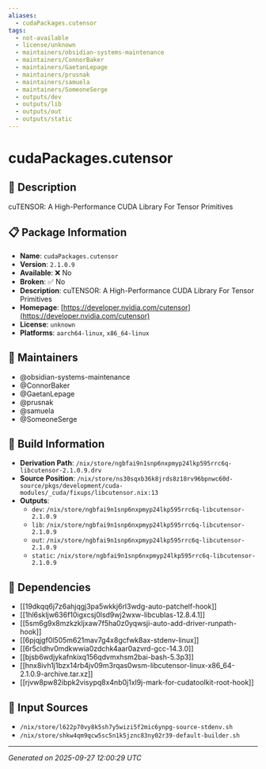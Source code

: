```yaml
---
aliases:
  - cudaPackages.cutensor
tags:
  - not-available
  - license/unknown
  - maintainers/obsidian-systems-maintenance
  - maintainers/ConnorBaker
  - maintainers/GaetanLepage
  - maintainers/prusnak
  - maintainers/samuela
  - maintainers/SomeoneSerge
  - outputs/dev
  - outputs/lib
  - outputs/out
  - outputs/static
---
```


# cudaPackages.cutensor

## 📝 Description

cuTENSOR: A High-Performance CUDA Library For Tensor Primitives

## 📋 Package Information

- **Name**: `cudaPackages.cutensor`
- **Version**: `2.1.0.9`
- **Available**: ❌ No
- **Broken**: ✅ No
- **Description**: cuTENSOR: A High-Performance CUDA Library For Tensor Primitives
- **Homepage**: [https://developer.nvidia.com/cutensor](https://developer.nvidia.com/cutensor)
- **License**: `unknown`
- **Platforms**: `aarch64-linux`, `x86_64-linux`
## 👥 Maintainers

- @obsidian-systems-maintenance
- @ConnorBaker
- @GaetanLepage
- @prusnak
- @samuela
- @SomeoneSerge


## 🔧 Build Information

- **Derivation Path**: `/nix/store/ngbfai9n1snp6nxpmyp24lkp595rrc6q-libcutensor-2.1.0.9.drv`
- **Source Position**: `/nix/store/ns30sqxb36k8jrds8z18rv96bpnwc60d-source/pkgs/development/cuda-modules/_cuda/fixups/libcutensor.nix:13`
- **Outputs**:
  - `dev`:  `/nix/store/ngbfai9n1snp6nxpmyp24lkp595rrc6q-libcutensor-2.1.0.9`
  - `lib`:  `/nix/store/ngbfai9n1snp6nxpmyp24lkp595rrc6q-libcutensor-2.1.0.9`
  - `out`:  `/nix/store/ngbfai9n1snp6nxpmyp24lkp595rrc6q-libcutensor-2.1.0.9`
  - `static`:  `/nix/store/ngbfai9n1snp6nxpmyp24lkp595rrc6q-libcutensor-2.1.0.9`

## 🔗 Dependencies

- [[19dkqq6j7z6ahjqgj3pa5wkkj6rl3wdg-auto-patchelf-hook]]
- [[1hl6skljw636f10igxcsj0lsd9wj2wxw-libcublas-12.8.4.1]]
- [[5sm6g9x8mzkzkljxaw7f5ha0z0yqwsji-auto-add-driver-runpath-hook]]
- [[6pjqjgf0l505m621mav7g4x8gcfwk8ax-stdenv-linux]]
- [[6r5cldhv0mdkwwia0zdchk4aar0azvrd-gcc-14.3.0]]
- [[bjsb6wdjykafnkixq156qdvmxhsm2bai-bash-5.3p3]]
- [[hnx8ivh1j1bzx14rb4jv09m3rqas0wsm-libcutensor-linux-x86_64-2.1.0.9-archive.tar.xz]]
- [[rjvw8pw82ibpk2visypq8x4nb0j1xl9j-mark-for-cudatoolkit-root-hook]]

## 📁 Input Sources

- `/nix/store/l622p70vy8k5sh7y5wizi5f2mic6ynpg-source-stdenv.sh`
- `/nix/store/shkw4qm9qcw5sc5n1k5jznc83ny02r39-default-builder.sh`

---
*Generated on 2025-09-27 12:00:29 UTC*
